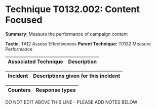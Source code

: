 # Technique T0132.002: Content Focused

**Summary**: Measure the performance of campaign content

**Tactic**: TA12 Assess Effectiveness **Parent Technique:** T0132 Measure Performance


| Associated Technique | Description |
| --------- | ------------------------- |



| Incident | Descriptions given for this incident |
| -------- | -------------------- |



| Counters | Response types |
| -------- | -------------- |


DO NOT EDIT ABOVE THIS LINE - PLEASE ADD NOTES BELOW